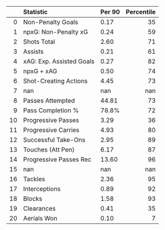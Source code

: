 |    | Statistic                | Per 90   |   Percentile |
|---:|:-------------------------|:---------|-------------:|
|  0 | Non-Penalty Goals        | 0.17     |           35 |
|  1 | npxG: Non-Penalty xG     | 0.24     |           59 |
|  2 | Shots Total              | 2.60     |           71 |
|  3 | Assists                  | 0.21     |           61 |
|  4 | xAG: Exp. Assisted Goals | 0.27     |           82 |
|  5 | npxG + xAG               | 0.50     |           74 |
|  6 | Shot-Creating Actions    | 4.45     |           73 |
|  7 | nan                      | nan      |          nan |
|  8 | Passes Attempted         | 44.81    |           73 |
|  9 | Pass Completion %        | 78.8%    |           72 |
| 10 | Progressive Passes       | 3.29     |           36 |
| 11 | Progressive Carries      | 4.93     |           80 |
| 12 | Successful Take-Ons      | 2.95     |           89 |
| 13 | Touches (Att Pen)        | 6.17     |           87 |
| 14 | Progressive Passes Rec   | 13.60    |           96 |
| 15 | nan                      | nan      |          nan |
| 16 | Tackles                  | 2.36     |           95 |
| 17 | Interceptions            | 0.89     |           92 |
| 18 | Blocks                   | 1.58     |           93 |
| 19 | Clearances               | 0.41     |           35 |
| 20 | Aerials Won              | 0.10     |            7 |